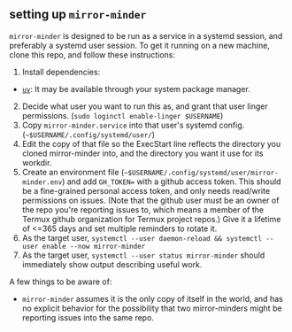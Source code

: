 ## setting up `mirror-minder`

`mirror-minder` is designed to be run as a service in a systemd session, and preferably
a systemd user session. To get it running on a new machine, clone this repo, and follow
these instructions:

1. Install dependencies:
  * [`uv`](https://docs.astral.sh/uv/): It may be available through your system package
    manager.
2. Decide what user you want to run this as, and grant that user linger permissions.
   (`sudo loginctl enable-linger $USERNAME`)
3. Copy `mirror-minder.service` into that user's systemd config.
   (`~$USERNAME/.config/systemd/user/`)
4. Edit the copy of that file so the ExecStart line reflects the directory you cloned
   mirror-minder into, and the directory you want it use for its workdir.
5. Create an environment file (`~$USERNAME/.config/systemd/user/mirror-minder.env`) and
   add `GH_TOKEN=` with a github access token. This should be a fine-grained personal
   access token, and only needs read/write permissions on issues. (Note that the github
   user must be an owner of the repo you're reporting issues to, which means a member of
   the Termux github organization for Termux project repos.) Give it a lifetime of <=365
   days and set multiple reminders to rotate it.
6. As the target user, `systemctl --user daemon-reload && systemctl --user enable --now
   mirror-minder`
7. As the target user, `systemctl --user status mirror-minder` should immediately show
   output describing useful work.


A few things to be aware of:

* `mirror-minder` assumes it is the only copy of itself in the world, and has no
  explicit behavior for the possibility that two mirror-minders might be reporting
  issues into the same repo.
